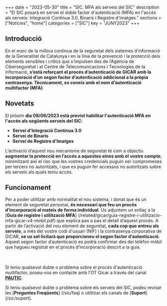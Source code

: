 +++
date        = "2023-05-30"
title       = "SIC. MFA als serveis del SIC"
description = "El SIC posarà en servei el doble factor d'autenticació (MFA) en l'accés als serveis: Integració Contínua 3.0, Binaris i Registre d'imatges."
sections    = ["Notícies", "home"]
categories  = ["SIC"]
key         = "JUNY2023"
+++

## Introducció

En el marc de la millora continua de la seguretat dels sistemes d’informació de la Generalitat de Catalunya i en la línia
de la prevenció i la protecció dels elements sensibles i crítics que s’impulsen des de l’Agència de Ciberseguretat i el
Centre de Telecomunicacions i Tecnologies de la informació, **s’està reforçant el procés d’autenticació de GICAR amb la
incorporació d’un segon factor d’autenticació addicional a la pròpia contrasenya. Tècnicament, es coneix amb el nom
d’autenticació multifactor (MFA)**.

## Novetats

El pròxim **dia 08/06/2023 està previst habilitar l'autenticació MFA en l'accés als següents serveis del SIC**:

- **Servei d'Integració Contínua 3.0**
- **Servei de Binaris**
- **Servei de Registre d'Imatges**

L’activació d’aquest nou mecanisme de seguretat té com a objectiu **augmentar la protecció en l’accés a aquestes eines
amb el vostre compte**, minimitzant així el risc que les vostres credencials puguin ser compromeses per tercers no
autoritzats, i que es puguin fer accessos no autoritzats sobre els serveis als quals teniu accés.

## Funcionament

Per a poder utilitzar amb normalitat el nou sistema, i donat que és un element de seguretat personal, **és necessari que
feu un procés d’incorporació al mateix de forma individual**. Us adjuntem un enllaç a la [**Guia de registre i utilització MFA**]
(/related/gicar/guia-registre-i-utilitzacio-mfa-gicar-v4-mobil.pdf) que explica pas a pas el detall d’aquest procés.
A partir de l’activació del nou element de seguretat, **cada cop que entreu als serveis**, a més del vostre codi d'usuari (NIF)
i la contrasenya corporativa de GICAR, **se us sol·licitarà que proporcioneu el segon factor d’autenticació**. Aquest segon
factor d’autenticació es podrà confirmar des del telèfon mòbil que hagueu registrat en el procés d’incorporació descrit
a la guia.


<br/><br/>
Si teniu qualsevol dubte o problema sobre el procés d'autenticació multifactor, poseu-vos en contacte amb l'OT Gicar a
través del canal [**PAUTIC**](https://pauticgencat.onbmc.com/).

Si teniu qualsevol dubte o problema sobre els serveis del SIC, podeu revisar les [**Preguntes Freqüents**] (/sic/faq)
o utilitzar els canals de [**Suport**] (/sic/suport).